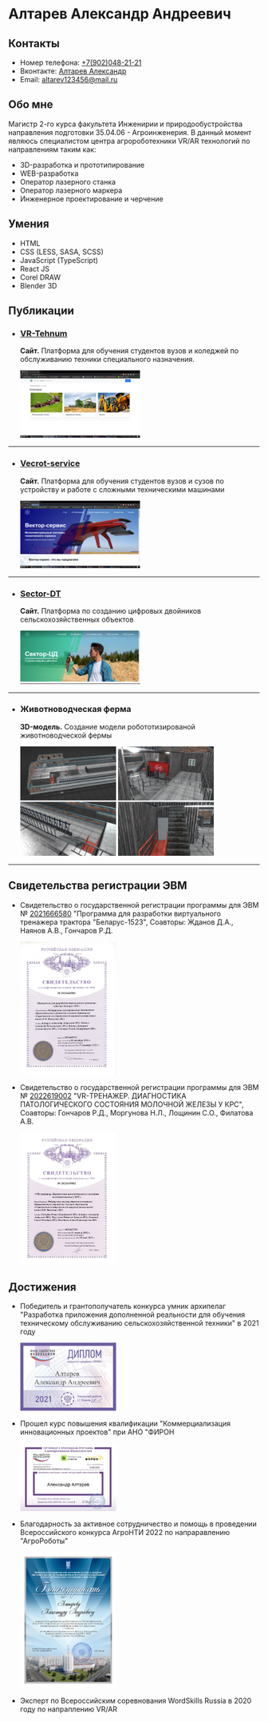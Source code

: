 # Алтарев Александр Андреевич

## Контакты 

* Номер телефона: [+7(902)048-21-21](tel:89020488121)
* Вконтакте: [Алтарев Александр](https://vk.com/alaisev)
* Email: [altarev123456@mail.ru](mailto:altarev123456@mail.ru)


## Обо мне 

Магистр 2-го курса факультета Инженирии и природообустройства направления подготовки 35.04.06 - Агроинженерия. В данный момент являюсь специалистом центра агророботехники VR/AR технологий по направлениям таким как: 

* 3D-разработка и прототипирование
* WEB-разработка
* Оператор лазерного станка
* Оператор лазерного маркера 
* Инженерное проектирование и черчение


## Умения 

* HTML
* CSS (LESS, SASA, SCSS)
* JavaScript (TypeScript)
* React JS
* Corel DRAW
* Blender 3D


## Публикации 

* ### [VR-Tehnum](https://vr-technum.ru/)

  **Сайт.** Платформа для обучения студентов вузов и коледжей по обслуживанию техники специального назначения.

  <img src="./Fotochki/VrT3.png" width=50%>

------------------------------------------------


* ### [Vecrot-service](https://service-vector.ru/)

  **Сайт.** Платформа для обучения студентов вузов и сузов по устройству и работе с сложными техническими машинами 

  <img src="./Fotochki/SerV1.png" width=50%>

------------------------------------------------

* ### [Sector-DT](https://sector-dt.ru//)

  **Сайт.** Платформа по созданию цифровых двойников сельскохозяйственных объектов 

  <img src="./Fotochki/sectorDT.png" width=50%>
  
------------------------------------------------

* ### Животноводческая ферма 

  **3D-модель.** Создание модели робототизированой животноводческой фермы 

  <img src="./Fotochki/fer1.jpg" width=40%>
  <img src="./Fotochki/fer22.jpg" width=40%>
  <img src="./Fotochki/fer3.jpg" width=40%>
  <img src="./Fotochki/fer4.jpg" width=40%>

------------------------------------------------


## Свидетельства регистрации ЭВМ

* Свидетельство о государственной регистрации программы для ЭВМ № [2021666580](https://www.elibrary.ru/item.asp?id=47118670&ysclid=lge3p772mv905521853) "Программа для разработки виртуального тренажера трактора "Беларус-1523", Соавторы: Жданов Д.А., Наянов А.В., Гончаров Р.Д.

  [<img src="./Fotochki/GrantBel.jpg" width=40%>](./Fotochki/GrantBel.jpg)

* Свидетельство о государственной регистрации программы для ЭВМ № [2022619002](https://elibrary.ru/item.asp?id=48493961) "VR-ТРЕНАЖЕР. ДИАГНОСТИКА ПАТОЛОГИЧЕСКОГО СОСТОЯНИЯ МОЛОЧНОЙ ЖЕЛЕЗЫ У КРС", Соавторы: Гончаров Р.Д., Моргунова Н.Л., Лощинин С.О., Филатова А.В.

  [<img src="./Fotochki/GrantKRS.jpg" width=40%>](./Fotochki/GrantKRS.jpg)

## Достижения 

* Победитель и грантополучатель конкурса умник архипелаг "Разработка приложения дополненной реальности для обучения техническому обслуживанию сельскохозяйственной техники" в 2021 году

  [<img src="./Fotochki/AltarevAA_page-0001.jpg" width=40%>](./Fotochki/AltarevAA_page-0001.jpg)

* Прошел курс повышения квалификации "Коммерциализация инновационных проектов" при АНО "ФИРОН

  [<img src="./Fotochki/certificate_pages-to-jpg-0001.jpg" width=40%>](./Fotochki/certificate_pages-to-jpg-0001.jpg)

* Благодарность за активное сотрудничество и помощь в проведении Всероссийского конкурса АгроНТИ 2022 по напраравлению "АгроРоботы"

  [<img src="./Fotochki/Altarev_2022_page-0001.jpg" width=40%>](./Fotochki/Altarev_2022_page-0001.jpg)

* Эксперт по Всероссийским соревнования WordSkills Russia в 2020 году по напраплению VR/AR

